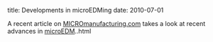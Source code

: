 title: Developments in microEDMing
date: 2010-07-01 

A recent article on [MICROmanufacturing.com](http://www.micromanufacturing.com/showthread.php?t=878) takes a look at recent advances in [microEDM](/4m-association/content/Electro-Discharge-Machining-0/Electro-Discharge-Machining-0.html)..html